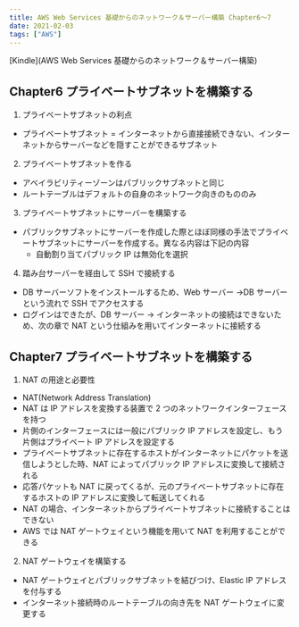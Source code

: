 ```yaml
---
title: AWS Web Services 基礎からのネットワーク＆サーバー構築 Chapter6～7
date: 2021-02-03
tags: ["AWS"]
---
```


[Kindle](AWS Web Services 基礎からのネットワーク＆サーバー構築)

## Chapter6 プライベートサブネットを構築する

1. プライベートサブネットの利点

- プライベートサブネット = インターネットから直接接続できない、インターネットからサーバーなどを隠すことができるサブネット

2. プライベートサブネットを作る

- アベイラビリティーゾーンはパブリックサブネットと同じ
- ルートテーブルはデフォルトの自身のネットワーク向きのもののみ

3. プライベートサブネットにサーバーを構築する

- パブリックサブネットにサーバーを作成した際とほぼ同様の手法でプライベートサブネットにサーバーを作成する。異なる内容は下記の内容
  - 自動割り当てパブリック IP は無効化を選択

4. 踏み台サーバーを経由して SSH で接続する

- DB サーバーソフトをインストールするため、Web サーバー →DB サーバーという流れで SSH でアクセスする
- ログインはできたが、DB サーバー → インターネットの接続はできないため、次の章で NAT という仕組みを用いてインターネットに接続する

## Chapter7 プライベートサブネットを構築する

1. NAT の用途と必要性

- NAT(Network Address Translation)
- NAT は IP アドレスを変換する装置で 2 つのネットワークインターフェースを持つ
- 片側のインターフェースには一般にパブリック IP アドレスを設定し、もう片側はプライベート IP アドレスを設定する
- プライベートサブネットに存在するホストがインターネットにパケットを送信しようとした時、NAT によってパブリック IP アドレスに変換して接続される
- 応答パケットも NAT に戻ってくるが、元のプライベートサブネットに存在するホストの IP アドレスに変換して転送してくれる
- NAT の場合、インターネットからプライベートサブネットに接続することはできない
- AWS では NAT ゲートウェイという機能を用いて NAT を利用することができる

2. NAT ゲートウェイを構築する

- NAT ゲートウェイとパブリックサブネットを結びつけ、Elastic IP アドレスを付与する
- インターネット接続時のルートテーブルの向き先を NAT ゲートウェイに変更する
